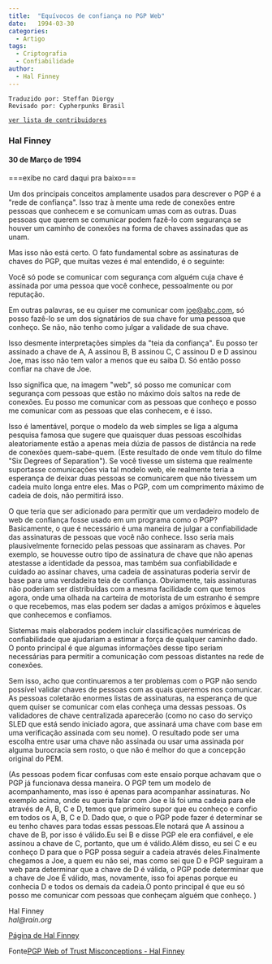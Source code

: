 ```yaml
---
title:  "Equívocos de confiança no PGP Web"
date:   1994-03-30
categories:
  - Artigo
tags:
  - Criptografia
  - Confiabilidade
author:
  - Hal Finney
---
```

```
Traduzido por: Steffan Diorgy 
Revisado por: Cypherpunks Brasil
```
[```ver lista de contribuidores```](/about/#contribuidores)

### Hal Finney


#### 30 de Março de 1994
===exibe no card daqui pra baixo===


Um dos principais conceitos amplamente usados ​​para descrever o PGP é a "rede de confiança". Isso traz à mente uma rede de conexões entre pessoas que conhecem e se comunicam umas com as outras. Duas pessoas que querem se comunicar podem fazê-lo com segurança se houver um caminho de conexões na forma de chaves assinadas que as unam.

Mas isso não está certo. O fato fundamental sobre as assinaturas de chaves do PGP, que muitas vezes é mal entendido, é o seguinte:

Você só pode se comunicar com segurança com alguém cuja chave é assinada por uma pessoa que você conhece, pessoalmente ou por reputação.

Em outras palavras, se eu quiser me comunicar com joe@abc.com, só posso fazê-lo se um dos signatários de sua chave for uma pessoa que conheço. Se não, não tenho como julgar a validade de sua chave.

Isso desmente interpretações simples da "teia da confiança". Eu posso ter assinado a chave de A, A assinou B, B assinou C, C assinou D e D assinou Joe, mas isso não tem valor a menos que eu saiba D. Só então posso confiar na chave de Joe.

Isso significa que, na imagem "web", só posso me comunicar com segurança com pessoas que estão no máximo dois saltos na rede de conexões. Eu posso me comunicar com as pessoas que conheço e posso me comunicar com as pessoas que elas conhecem, e é isso.

Isso é lamentável, porque o modelo da web simples se liga a alguma pesquisa famosa que sugere que quaisquer duas pessoas escolhidas aleatoriamente estão a apenas meia dúzia de passos de distância na rede de conexões quem-sabe-quem. (Este resultado de onde vem título do filme "Six Degrees of Separation"). Se você tivesse um sistema que realmente suportasse comunicações via tal modelo web, ele realmente teria a esperança de deixar duas pessoas se comunicarem que não tivessem um cadeia muito longa entre eles. Mas o PGP, com um comprimento máximo de cadeia de dois, não permitirá isso.

O que teria que ser adicionado para permitir que um verdadeiro modelo de web de confiança fosse usado em um programa como o PGP? Basicamente, o que é necessário é uma maneira de julgar a confiabilidade das assinaturas de pessoas que você não conhece. Isso seria mais plausivelmente fornecido pelas pessoas que assinaram as chaves. Por exemplo, se houvesse outro tipo de assinatura de chave que não apenas atestasse a identidade da pessoa, mas também sua confiabilidade e cuidado ao assinar chaves, uma cadeia de assinaturas poderia servir de base para uma verdadeira teia de confiança. Obviamente, tais assinaturas não poderiam ser distribuídas com a mesma facilidade com que temos agora, onde uma olhada na carteira de motorista de um estranho é sempre o que recebemos, mas elas podem ser dadas a amigos próximos e àqueles que conhecemos e confiamos.

Sistemas mais elaborados podem incluir classificações numéricas de confiabilidade que ajudariam a estimar a força de qualquer caminho dado. O ponto principal é que algumas informações desse tipo seriam necessárias para permitir a comunicação com pessoas distantes na rede de conexões.

Sem isso, acho que continuaremos a ter problemas com o PGP não sendo possível validar chaves de pessoas com as quais queremos nos comunicar. As pessoas coletarão enormes listas de assinaturas, na esperança de que quem quiser se comunicar com elas conheça uma dessas pessoas. Os validadores de chave centralizada aparecerão (como no caso do serviço SLED que está sendo iniciado agora, que assinará uma chave com base em uma verificação assinada com seu nome). O resultado pode ser uma escolha entre usar uma chave não assinada ou usar uma assinada por alguma burocracia sem rosto, o que não é melhor do que a concepção original do PEM.

(As pessoas podem ficar confusas com este ensaio porque achavam que o PGP já funcionava dessa maneira. O PGP tem um modelo de acompanhamento, mas isso é apenas para acompanhar assinaturas. No exemplo acima, onde eu queria falar com Joe e lá foi uma cadeia para ele através de A, B, C e D, temos que primeiro supor que eu conheço e confio em todos os A, B, C e D. Dado que, o que o PGP pode fazer é determinar se eu tenho chaves para todas essas pessoas.Ele notará que A assinou a chave de B, por isso é válido.Eu sei B e disse PGP ele era confiável, e ele assinou a chave de C, portanto, que um é válido.Além disso, eu sei C e eu conheço D para que o PGP possa seguir a cadeia através deles.Finalmente chegamos a Joe, a quem eu não sei, mas como sei que D e PGP seguiram a web para determinar que a chave de D é válida, o PGP pode determinar que a chave de Joe É válido, mas, novamente, isso foi apenas porque eu conhecia D e todos os demais da cadeia.O ponto principal é que eu só posso me comunicar com pessoas que conheçam alguém que conheço. )

Hal Finney  
_hal@rain.org_

[Página de Hal Finney](https://web.archive.org/web/20140207101454/http://finney.org/~hal/)


Fonte[PGP Web of Trust Misconceptions - Hal Finney](https://nakamotoinstitute.org/pgp-web-of-trust-misconceptions/)